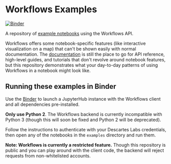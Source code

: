 # Workflows Examples

[![Binder](https://mybinder.org/badge_logo.svg)](https://mybinder.org/v2/gh/descarteslabs/workflows-examples/master?urlpath=/lab/tree/log-in-for-binder.ipynb)

A repository of [example notebooks](examples) using the Workflows API.

Workflows offers some notebook-specific features (like interactive visualization on a map) that can't be shown easily with normal documentation. The [documentation](https://docs.descarteslabs.com/descarteslabs/workflows/readme.html) is still the place to go for API reference, high-level guides, and tutorials that don't revolve around notebook features, but this repository demonstrates what your day-to-day patterns of using Workflows in a notebook might look like.

## Running these examples in Binder

Use the [Binder](https://mybinder.org/v2/gh/descarteslabs/workflows-examples/master?urlpath=/lab/tree/log-in-for-binder.ipynb) to launch a JupyterHub instance with the Workflows client and all dependencies pre-installed.

**Only use Python 2**. The Workflows backend is currently incompatible with Python 3 (though this will soon be fixed and Python 2 will be deprecated).

Follow the instructions to authenticate with your Descartes Labs credentials, then open any of the notebooks in the `examples` directory and run them.

**Note: Workflows is currently a restricted feature.** Though this repository is public and you can play around with the client code, the backend will reject requests from non-whitelisted accounts.
